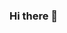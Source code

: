 ### Hi there 👋

<!--
**Pixuca/Pixuca** is a ✨ _special_ ✨ repository because its `README.md` (this file) appears on your GitHub profile.

[![Pixuca github stats](https://github-readme-stats.vercel.app/api?username=Pixuca)](https://github.com/anuraghazra/github-readme-stats)

Here are some ideas to get you started:

- 🔭 I’m currently working on ...
- 🌱 I’m currently learning ...
- 👯 I’m looking to collaborate on ...
- 🤔 I’m looking for help with ...
- 💬 Ask me about ...
- 📫 How to reach me: ...
- 😄 Pronouns: ...
- ⚡ Fun fact: ...
-->
